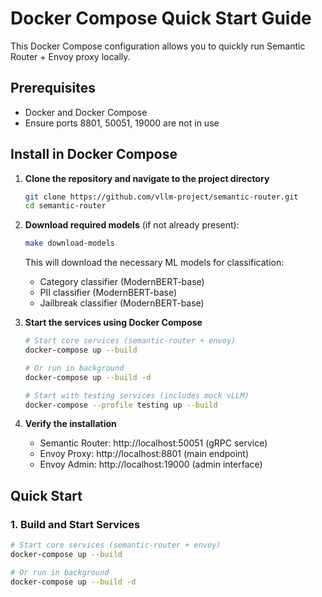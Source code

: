 # Docker Compose Quick Start Guide

This Docker Compose configuration allows you to quickly run Semantic Router + Envoy proxy locally.

## Prerequisites

- Docker and Docker Compose
- Ensure ports 8801, 50051, 19000 are not in use

## Install in Docker Compose

1. **Clone the repository and navigate to the project directory**
   ```bash
   git clone https://github.com/vllm-project/semantic-router.git
   cd semantic-router
   ```

2. **Download required models** (if not already present):
   ```bash
   make download-models
   ```
   This will download the necessary ML models for classification:
   - Category classifier (ModernBERT-base)
   - PII classifier (ModernBERT-base)
   - Jailbreak classifier (ModernBERT-base)

3. **Start the services using Docker Compose**
   ```bash
   # Start core services (semantic-router + envoy)
   docker-compose up --build

   # Or run in background
   docker-compose up --build -d

   # Start with testing services (includes mock vLLM)
   docker-compose --profile testing up --build
   ```

4. **Verify the installation**
   - Semantic Router: http://localhost:50051 (gRPC service)
   - Envoy Proxy: http://localhost:8801 (main endpoint)
   - Envoy Admin: http://localhost:19000 (admin interface)

## Quick Start

### 1. Build and Start Services

```bash
# Start core services (semantic-router + envoy)
docker-compose up --build

# Or run in background
docker-compose up --build -d
```
